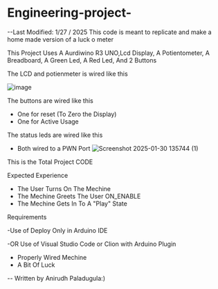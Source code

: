 # Engineering-project-
--Last Modified: 1/27 / 2025
This code is meant to replicate and make a home  made version of a luck o meter


This Project Uses A Aurdiwino R3 UNO,Lcd Display, A Potientometer, A Breadboard, A Green Led, A Red Led, And 2 Buttons



The LCD and potienmeter is wired like this 

![image](https://github.com/user-attachments/assets/6c417c14-20f7-4d6b-936c-5b1936725a24)





The buttons are wired like this 
- One for reset (To Zero the Display)
- One for Active Usage

The status leds are wired like this 
- Both wired to a PWN Port
![Screenshot 2025-01-30 135744 (1)](https://github.com/user-attachments/assets/33d2cfb9-9dd1-4964-bb00-b928e14d1b68)



This is the Total Project CODE 




Expected Experience 
- The User Turns On The Mechine
- The Mechine Greets The User ON_ENABLE
- The Mechine Gets In To A "Play" State 



Requirements 

-Use of Deploy Only in Arduino IDE

-OR Use of Visual Studio Code or Clion with Arduino Plugin

- Properly Wired Mechine
- A Bit Of Luck



-- Written by Anirudh Paladugula:) 
